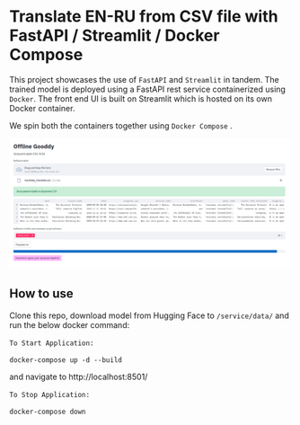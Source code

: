 # Translate EN-RU from CSV file with FastAPI / Streamlit / Docker Compose

This project showcases the use of `FastAPI` and `Streamlit` in tandem.
The trained model is deployed using a FastAPI rest service containerized using `Docker`.
The front end UI is built on Streamlit which is hosted on its own Docker container.

We spin both the containers together using `Docker Compose` .

![GitHub Logo](/pictures/preview.png)

## How to use

Clone this repo, download model from Hugging Face to `/service/data/` and run the below docker command:

`To Start Application:`
```docker
docker-compose up -d --build
```
and navigate to http://localhost:8501/

`To Stop Application:`
```docker
docker-compose down
```